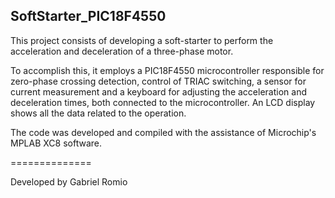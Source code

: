 ## SoftStarter_PIC18F4550

This project consists of developing a soft-starter to perform the acceleration and deceleration of a three-phase motor.

To accomplish this, it employs a PIC18F4550 microcontroller responsible for zero-phase crossing detection, control of 
TRIAC switching, a sensor for current measurement and a keyboard for adjusting the acceleration and deceleration times, 
both connected to the microcontroller. An LCD display shows all the data related to the operation.

The code was developed and compiled with the assistance of Microchip's MPLAB XC8 software.

==============

Developed by Gabriel Romio

